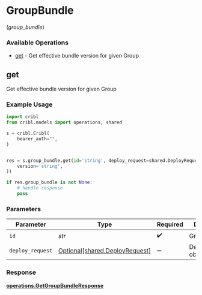 # GroupBundle
(*group_bundle*)

### Available Operations

* [get](#get) - Get effective bundle version for given Group

## get

Get effective bundle version for given Group

### Example Usage

```python
import cribl
from cribl.models import operations, shared

s = cribl.Cribl(
    bearer_auth="",
)


res = s.group_bundle.get(id='string', deploy_request=shared.DeployRequest(
    version='string',
))

if res.group_bundle is not None:
    # handle response
    pass
```

### Parameters

| Parameter                                                              | Type                                                                   | Required                                                               | Description                                                            |
| ---------------------------------------------------------------------- | ---------------------------------------------------------------------- | ---------------------------------------------------------------------- | ---------------------------------------------------------------------- |
| `id`                                                                   | *str*                                                                  | :heavy_check_mark:                                                     | Group ID                                                               |
| `deploy_request`                                                       | [Optional[shared.DeployRequest]](../../models/shared/deployrequest.md) | :heavy_minus_sign:                                                     | DeployRequest object                                                   |


### Response

**[operations.GetGroupBundleResponse](../../models/operations/getgroupbundleresponse.md)**

